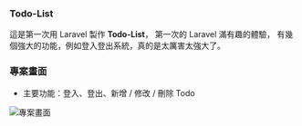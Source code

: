 ### Todo-List

這是第一次用 Laravel 製作 **Todo-List**， 第一次的 Laravel 滿有趣的體驗，
有幾個強大的功能，例如登入登出系統，真的是太厲害太強大了。

### 專案畫面

-   主要功能：登入、登出、新增 / 修改 / 刪除 Todo

![專案畫面](/public/images/todo-list.gif)
